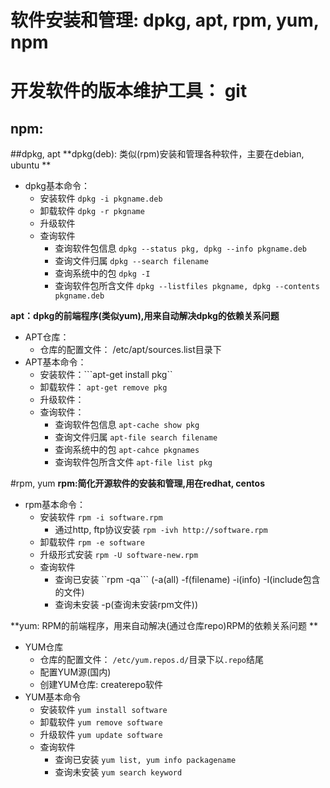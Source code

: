 # 软件安装和管理: dpkg, apt, rpm, yum, npm
# 开发软件的版本维护工具： git

## npm:
##dpkg, apt
**dpkg(deb): 类似(rpm)安装和管理各种软件，主要在debian, ubuntu **
- dpkg基本命令：
    - 安装软件 ```dpkg -i pkgname.deb```
    - 卸载软件 ```dpkg -r pkgname```
    - 升级软件 
    - 查询软件 
        - 查询软件包信息 ```dpkg --status pkg, dpkg --info pkgname.deb```
        - 查询文件归属 ```dpkg --search filename```
        - 查询系统中的包  ```dpkg -I```
        - 查询软件包所含文件 ```dpkg --listfiles pkgname, dpkg --contents pkgname.deb```
    
**apt：dpkg的前端程序(类似yum),用来自动解决dpkg的依赖关系问题**
- APT仓库：
    - 仓库的配置文件： /etc/apt/sources.list目录下
- APT基本命令：
    - 安装软件：```apt-get install pkg``
    - 卸载软件： ```apt-get remove pkg```
    - 升级软件：
    - 查询软件：
        - 查询软件包信息 ```apt-cache show pkg```
        - 查询文件归属 ```apt-file search filename```
        - 查询系统中的包 ```apt-cahce pkgnames```
        - 查询软件包所含文件 ```apt-file list pkg```
    
#rpm, yum
**rpm:简化开源软件的安装和管理,用在redhat, centos**
- rpm基本命令：
    - 安装软件 ```rpm -i software.rpm```
        - 通过http, ftp协议安装 ```rpm -ivh http://software.rpm```
    - 卸载软件 ```rpm -e software```
    - 升级形式安装  ```rpm -U software-new.rpm```  
    - 查询软件 
        - 查询已安装   ``rpm -qa``` (-a(all) -f(filename) -i(info) -I(include包含的文件) 
        - 查询未安装    -p(查询未安装rpm文件))

**yum: RPM的前端程序，用来自动解决(通过仓库repo)RPM的依赖关系问题    **
- YUM仓库
    - 仓库的配置文件： ```/etc/yum.repos.d/```目录下以```.repo```结尾
    - 配置YUM源(国内)
    - 创建YUM仓库: createrepo软件
- YUM基本命令
    - 安装软件  ```yum install software```
    - 卸载软件   ```yum remove software```
    - 升级软件    ```yum update software```
    - 查询软件    
        - 查询已安装 ```yum list, yum info packagename```
        - 查询未安装  ```yum search keyword```
